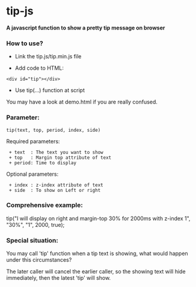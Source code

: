 # tip-js

**A javascript function to show a pretty tip message on browser**

### How to use?

+ Link the tip.js/tip.min.js file

+ Add code to HTML:
```
<div id="tip"></div>
```

+ Use tip(...) function at script

You may have a look at demo.html if you are really confused.

### Parameter:

```
tip(text, top, period, index, side)
```

Required parameters:

```
 + text  : The text you want to show
 + top   : Margin top attribute of text
 + period: Time to display
```

Optional parameters:

```
 + index : z-index attribute of text
 + side  : To show on Left or right
```

### Comprehensive example:

tip("I will display on right and margin-top 30%  for 2000ms with z-index 1", "30%", "1", 2000, true);

### Special situation:

You may call 'tip' function when a tip text is showing, what would happen under this circumstances?

The later caller will cancel the earlier caller, so the showing text will hide immediately, then the latest 'tip' will show.